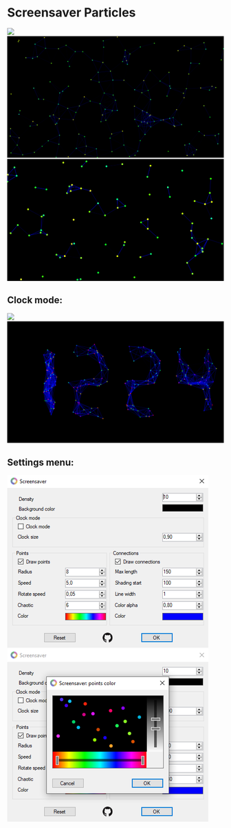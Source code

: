 # Screensaver Particles

![](./docs/screenrecord.gif)
![](./docs/screenshot1.png)
![](./docs/screenshot2.png)
## Clock mode:
![](./docs/screenrecord2.gif)
![](./docs/screenshot5.png)
## Settings menu:
![](./docs/screenshot3.png)
![](./docs/screenshot4.png)